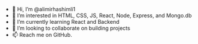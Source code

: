- 👋 Hi, I’m @alimirhashimli1
- 👀 I’m interested in HTML, CSS, JS, React, Node, Express, and Mongo.db
- 🌱 I’m currently learning React and Backend
- 💞️ I’m looking to collaborate on building projects
- 📫 Reach me on GitHub.


